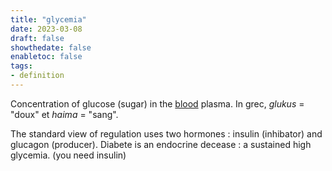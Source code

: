 ```yaml
---
title: "glycemia"
date: 2023-03-08
draft: false
showthedate: false
enabletoc: false
tags:
- definition
---
```


Concentration of glucose (sugar) in the [blood](definition/blood.md) plasma. 
In grec, *glukus* = "doux" et *haima* = "sang". 

The standard view of regulation uses two hormones : insulin (inhibator) and glucagon (producer). 
Diabete is an endocrine decease : a sustained high glycemia. (you need insulin) 